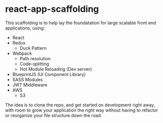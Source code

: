 # react-app-scaffolding

This scaffolding is to help lay the foundatation for large scalable front end applications, using:
* React
* Redux
  * Duck Pattern
* Webpack
  * Path resolution
  * Code-splitting
  * Hot Module Reloading (Dev server)
* BlueprintJS (UI Component Library)
* SASS Modules
* JWT Middleware
* AWS
  * S3

The idea is to clone the repo, and get started on development right away, with room to grow your application the right way without having to refactor or reorganize your file structure down the road.
